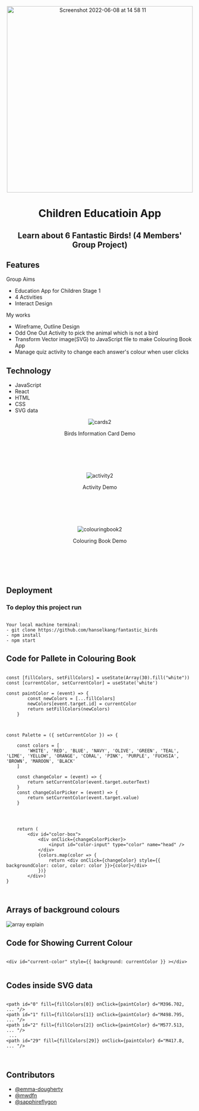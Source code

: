 <div align="center">
  
  <img width="500" alt="Screenshot 2022-06-08 at 14 58 11" src="https://user-images.githubusercontent.com/43307207/172636514-5e348d33-7d68-482d-8f1a-606d7a3457b3.png">

  
  
# Children Educatioin App
## Learn about 6 Fantastic Birds! (4 Members' Group Project)

</div>
  
## Features

Group Aims
* Education App for Children Stage 1
* 4 Activities
* Interact Design

My works
* Wireframe, Outline Design
* Odd One Out Activity to pick the animal which is not a bird
* Transform Vector image(SVG) to JavaScript file to make Colouring Book App
* Manage quiz activity to change each answer's colour when user clicks

## Technology

* JavaScript 
* React
* HTML
* CSS
* SVG data

<div align="center">

  
![cards2](https://user-images.githubusercontent.com/43307207/172644156-85297acf-3533-4ab9-83ed-8759d358d554.gif)



  Birds Information Card Demo
  
  
  <br>
  <br>
  <br>
  <br>
  
  
![activity2](https://user-images.githubusercontent.com/43307207/172643822-0bf3a881-cb1c-4c60-904d-60751e0b1df6.gif)


  
  Activity Demo
  
  
  <br>
  <br>
  <br>
  <br>
  

  ![colouringbook2](https://user-images.githubusercontent.com/43307207/172644584-0a117acd-a034-493f-a2ca-4a57be5b4210.gif)



  Colouring Book Demo
  
  
  <br>
  <br>
  <br>
  <br>
  
</div>


## Deployment

### To deploy this project run

```

Your local machine terminal:
- git clone https://github.com/hanselkang/fantastic_birds
- npm install
- npm start

```

## Code for Pallete in Colouring Book


```

const [fillColors, setFillColors] = useState(Array(30).fill("white"))
const [currentColor, setCurrentColor] = useState('white')

const paintColor = (event) => {
        const newColors = [...fillColors]
        newColors[event.target.id] = currentColor
        return setFillColors(newColors)
    }



const Palette = ({ setCurrentColor }) => {

    const colors = [
        'WHITE', 'RED', 'BLUE', 'NAVY', 'OLIVE', 'GREEN', 'TEAL', 'LIME', 'YELLOW', 'ORANGE', 'CORAL', 'PINK', 'PURPLE', 'FUCHSIA', 'BROWN', 'MAROON', 'BLACK'
    ]

    const changeColor = (event) => {
        return setCurrentColor(event.target.outerText)   
    }
    const changeColorPicker = (event) => {
        return setCurrentColor(event.target.value)
    }

    

    
    return (
        <div id="color-box">
            <div onClick={changeColorPicker}>
                <input id="color-input" type="color" name="head" />
            </div>
            {colors.map(color => {
                return <div onClick={changeColor} style={{ backgroundColor: color, color: color }}>{color}</div>
            })}
        </div>)
}

   
```

## Arrays of background colours

<img alt="array explain" src="https://user-images.githubusercontent.com/43307207/172636077-6443259c-e1c5-4dc5-92ae-70bef2ed6bd3.png">



## Code for Showing Current Colour 


```

<div id="current-color" style={{ background: currentColor }} ></div>


```



## Codes inside SVG data


```

<path id="0" fill={fillColors[0]} onClick={paintColor} d="M396.702, ... "/>
<path id="1" fill={fillColors[1]} onClick={paintColor} d="M498.795, ... "/>
<path id="2" fill={fillColors[2]} onClick={paintColor} d="M577.513, ... "/>
 ...
<path id="29" fill={fillColors[29]} onClick={paintColor} d="M417.8, ... "/>      

 
```



## Contributors

* [@emma-dougherty](https://github.com/emma-dougherty)
* [@mwdfn](https://github.com/mwdfn)
* [@sapphireflygon](https://github.com/sapphireflygon)


